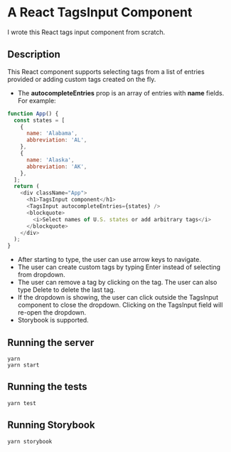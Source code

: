# A React TagsInput Component

I wrote this React tags input component from scratch.

## Description

This React component supports selecting tags from a list of entries provided or adding custom tags created on the fly.

- The **autocompleteEntries** prop is an array of entries with **name** fields. For example:

```javascript
function App() {
  const states = [
    {
      name: 'Alabama',
      abbreviation: 'AL',
    },
    {
      name: 'Alaska',
      abbreviation: 'AK',
    },
  ];
  return (
    <div className="App">
      <h1>TagsInput component</h1>
      <TagsInput autocompleteEntries={states} />
      <blockquote>
        <i>Select names of U.S. states or add arbitrary tags</i>
      </blockquote>
    </div>
  );
}
```

- After starting to type, the user can use arrow keys to navigate.
- The user can create custom tags by typing Enter instead of selecting from dropdown.
- The user can remove a tag by clicking on the tag. The user can also type Delete to delete the last tag.
- If the dropdown is showing, the user can click outside the TagsInput component to close the dropdown. Clicking on the TagsInput field will re-open the dropdown.
- Storybook is supported.

## Running the server

```
yarn
yarn start
```

## Running the tests

```
yarn test
```

## Running Storybook

```
yarn storybook
```
